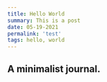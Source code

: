 ```yaml
---
title: Hello World
summary: This is a post
date: 05-19-2021
permalink: 'test'
tags: hello, world
---
```


## A minimalist journal.